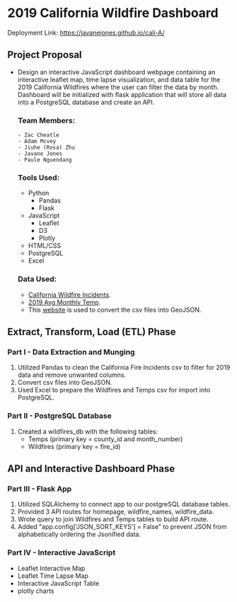 # 2019 California Wildfire Dashboard
Deployment Link: https://javanejones.github.io/cali-A/

## Project Proposal
- Design an interactive JavaScript dashboard webpage containing an interactive leaflet map, time lapse visualization, and data table for the 2019 California Wildfires where the user can filter the data by month. Dashboard will be initialized with flask application that will store all data into a PostgreSQL database and create an API.
  
   ### Team Members:
      - Zac Cheatle
      - Adam Mcvey
      - Jiuhe (Rosa) Zhu
      - Javane Jones
      - Paule Nguendang
    
  ### Tools Used:
    - Python
      - Pandas
      - Flask
    - JavaScript
      - Leaflet
      - D3
      - Plotly
    - HTML/CSS
    - PostgreSQL
    - Excel
  
  ### Data Used:
  - [California Wildfire Incidents](https://www.kaggle.com/ananthu017/california-wildfire-incidents-20132020).
  - [2019 Avg Monthly Temp](temps.csv).
  - This [website](https://www.convertcsv.com/csv-to-geojson.htm) is used to convert the csv files into GeoJSON.
  
## Extract, Transform, Load (ETL) Phase

  ### Part I - Data Extraction and Munging
  1. Utilized Pandas to clean the California Fire Incidents csv to filter for 2019 data and remove unwanted columns.
  2. Convert csv files into GeoJSON.
  2. Used Excel to prepare the Wildfires and Temps csv for import into PostgreSQL.


  ### Part II - PostgreSQL Database
  1. Created a wildfires_db with the following tables:
      - Temps (primary key = county_id and month_number)
      - Wildfires (primary key = fire_id)

## API and Interactive Dashboard Phase

  ### Part III - Flask App
  1. Utilized SQLAlchemy to connect app to our postgreSQL database tables.
  2. Provided 3 API routes for homepage, wildfire_names, wildfire_data. 
  3. Wrote query to join Wildfires and Temps tables to build API route.
  4. Added "app.config['JSON_SORT_KEYS'] = False" to prevent JSON from alphabetically ordering the Jsonified data. 

  ### Part IV - Interactive JavaScript

  - Leaflet Interactive Map
  - Leaflet Time Lapse Map
  - Interactive JavaScript Table
  - plotly charts
